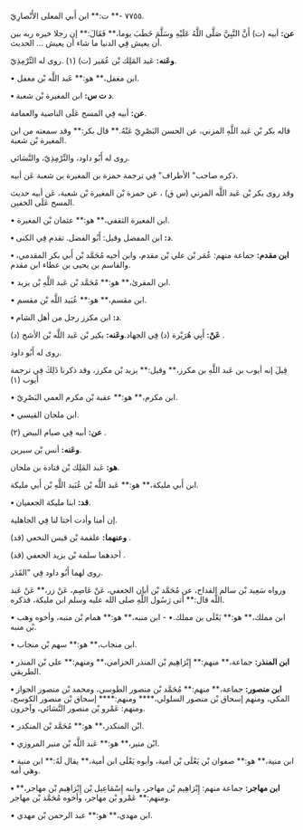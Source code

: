 ٧٧٥٥ -** ت:** ابن أَبي المعلى الأَنْصارِيّ.

**عن:** أبيه (ت) أَنَّ النَّبِيَّ صَلَّى اللَّهُ عَلَيْهِ وسَلَّمَ خَطَبَ يوما،** فَقَالَ:** إن رجلا خيره ربه بين أن يعيش فِي الدنيا ما شاء أن يعيش ... الحديث.

**وعَنه:** عَبد المَلِك بْن عُمَير (ت) (١) .روى له التِّرْمِذِيّ.

• ابن مغفل،** هو:** عَبد اللَّه بْن مغفل.

**• د ت س:** ابن المغيرة بْن شعبة.

**عن:** أبيه فِي المسح عَلَى الناصية والعمامة.

قاله بكر بْن عَبد اللَّهِ المزني، عن الحسن البَصْرِيّ عَنْهُ.** قال بكر:** وقد سمعته من ابن المغيرة بْن شعبة.

روى له أَبُو داود، والتِّرْمِذِيّ، والنَّسَائي.

ذكره صاحب" الأطراف" فِي ترجمة حمزة بن المغيرة بن شعبة عَن أبيه.

وقد روى بكر بْن عَبد اللَّه المزني (س ق) ، عن حمزة بْن المغيرة بْن شعبة، عَن أبيه حديث المسح عَلَى الخفين.

• ابن المغيرة الثقفي،** هو:** عثمان بْن المغيرة.

**• د:** ابن المفضل وقيل: أَبُو الفضل. تقدم فِي الكنى.

**• ابن مقدم:** جماعة منهم: عُمَر بْن علي بْن مقدم، وابن أخيه مُحَمَّد بْن أَبي بكر المقدمي، والقاسم بن يحيى بن عطاء ابن مقدم.

• ابن المقرئ،** هو:** مُحَمَّد بْن عَبد اللَّهِ بْن يزيد.

• ابن مقسم،** هو:** عُبَيد اللَّه بْن مقسم.

**• د:** ابن مكرز رجل من أهل الشام.

**عَنْ:** أَبِي هُرَيْرة (د) فِي الجهاد.**وعَنه:** بكير بْن عَبد اللَّه بْن الأشج (د) .

روى له أَبُو داود.

قِيلَ إنه أيوب بن عَبد اللَّهِ بن مكرز،** وقيل:** يزيد بْن مكرز، وقد ذكرنا ذَلِكَ فِي ترجمة أيوب (١)

• ابن مكرم،** هو:** عقبة بْن مكرم العمي البَصْرِيّ.

• ابن ملحان القيسي.

**عن:** أبيه فِي صيام البيض (٢) .

**وعَنه:** أنس بْن سيرين.

**هو:** عَبد المَلِك بْن قتادة بن ملحان.

ابن أَبي مليكة،** هو:** عَبد اللَّه بْن عُبَيد اللَّهِ بْن أَبي مليكة.

**• قد:** ابنا مليكة الجعفيان.

إن أمنا وأدت أختا لنا فِي الجاهلية.

**وعنهما:** علقمة بْن قيس النخعي (قد) .

أحدهما سلمة بْن يزيد الجعفي (قد) .

روى لهما أَبُو داود فِي "القَدَر.

ورواه سَعِيد بْن سالم القداح، عن مُحَمَّد بْن أبان الجعفي، عَنْ عَاصِم، عَنْ زر،** عَنْ عَبد اللَّه قال:** أتى رَسُول اللَّهِ صلى الله عليه وسلم ابن مليكة، فذكره.

• ابن مملك،** هو:** يَعْلَى بن مملك.• - ابن منبه،** هو:** همام بْن منبه، وأخوه وهب بْن منبه.

• ابن منجاب،** هو:** سهم بْن منجاب.

**• ابن المنذر:** جماعة،** منهم:** إِبْرَاهِيم بْن المنذر الحزامي،** ومنهم:** علي بْن المنذر الطريقي.

**• ابن منصور:** جماعة،** منهم:** مُحَمَّد بْن منصور الطوسي، ومحمد بْن منصور الجواز المكي، ومنهم إسحاق بْن منصور السلولي،**** ومنهم:**** إسحاق بْن منصور الكوسج، ومنهم: عَمْرو بْن منصور النَّسَائي، وآخرون.

• ابْن المنكدر،** هو:** مُحَمَّد بْن المنكدر.

• ابْن منير،** هو:** عَبد اللَّه بْن منير المروزي.

• ابن منية،** هو:** صفوان بْن يَعْلَى بْن أمية، وأبوه يَعْلَى ابن أمية،** يقال لَهُ:** ابن منية وهي أمه.

**• ابن مهاجر:** جماعة منهم: إِبْرَاهِيم بْن مهاجر، وابنه إِسْمَاعِيل بْن إِبْرَاهِيم بْن مهاجر،** ومنهم:** عَمْرو بْن مهاجر، وأخوه مُحَمَّد بْن مهاجر.

• ابن مهدي،** هو:** عبد الرحمن بْن مهدي.